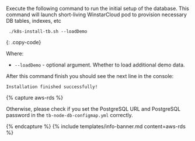 Execute the following command to run the initial setup of the database. This command will launch short-living WinstarCloud pod to provision necessary DB tables, indexes, etc
```
 ./k8s-install-tb.sh --loadDemo
```
{: .copy-code}

Where:

- `--loadDemo` - optional argument. Whether to load additional demo data.

After this command finish you should see the next line in the console:

```
Installation finished successfully!
```
{% capture aws-rds %}

Otherwise, please check if you set the PostgreSQL URL and PostgreSQL password in the `tb-node-db-configmap.yml` correctly.

{% endcapture %}
{% include templates/info-banner.md content=aws-rds %}